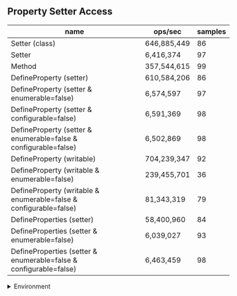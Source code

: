 ## Property Setter Access

|name|ops/sec|samples|
|-|-|-|
|Setter (class)|646,885,449|86|
|Setter|6,416,374|97|
|Method|357,544,615|99|
|DefineProperty (setter)|610,584,206|86|
|DefineProperty (setter & enumerable=false)|6,574,597|97|
|DefineProperty (setter & configurable=false)|6,591,369|98|
|DefineProperty (setter & enumerable=false & configurable=false)|6,502,869|98|
|DefineProperty (writable)|704,239,347|92|
|DefineProperty (writable & enumerable=false)|239,455,701|36|
|DefineProperty (writable & enumerable=false & configurable=false)|81,343,319|79|
|DefineProperties (setter)|58,400,960|84|
|DefineProperties (setter & enumerable=false)|6,039,027|93|
|DefineProperties (setter & enumerable=false & configurable=false)|6,463,459|98|


<details>
<summary>Environment</summary>

* __Machine:__ linux x64 | 2 vCPUs | 6.8GB Mem
* __Run:__ Tue Oct 24 2023 17:22:27 GMT+0000 (Coordinated Universal Time)
</details>

<!--
{"environment":{"platform":"linux","arch":"x64","cpus":2,"totalMemory":6.7597503662109375},"benchmarks":[{"name":"Setter (class)","opsSec":646885448.9081404,"samples":7},{"name":"Setter","opsSec":6416373.714309715,"samples":7},{"name":"Method","opsSec":357544615.0625766,"samples":7},{"name":"DefineProperty (setter)","opsSec":610584205.9737909,"samples":7},{"name":"DefineProperty (setter & enumerable=false)","opsSec":6574596.994926109,"samples":5},{"name":"DefineProperty (setter & configurable=false)","opsSec":6591369.161006351,"samples":6},{"name":"DefineProperty (setter & enumerable=false & configurable=false)","opsSec":6502869.4028822705,"samples":6},{"name":"DefineProperty (writable)","opsSec":704239347.2509137,"samples":6},{"name":"DefineProperty (writable & enumerable=false)","opsSec":239455701.4753167,"samples":9},{"name":"DefineProperty (writable & enumerable=false & configurable=false)","opsSec":81343319.39371625,"samples":7},{"name":"DefineProperties (setter)","opsSec":58400960.090056635,"samples":5},{"name":"DefineProperties (setter & enumerable=false)","opsSec":6039026.577664434,"samples":6},{"name":"DefineProperties (setter & enumerable=false & configurable=false)","opsSec":6463459.106884909,"samples":5}]}-->
